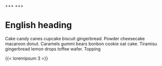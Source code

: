 +++
+++

# English heading

Cake candy canes cupcake biscuit gingerbread. Powder cheesecake macaroon donut. Caramels gummi bears bonbon cookie oat cake. Tiramisu gingerbread lemon drops toffee wafer. Topping

{{< loremipsum 3 >}}
